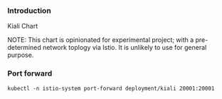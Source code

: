 ### Introduction
Kiali Chart

NOTE: This chart is opinionated for experimental project; with a pre-determined network toplogy via Istio. It is unlikely to use for general purpose.


### Port forward
```shell
kubectl -n istio-system port-forward deployment/kiali 20001:20001
```

